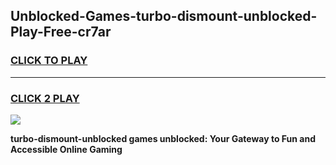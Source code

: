 
## Unblocked-Games-turbo-dismount-unblocked-Play-Free-cr7ar
<h3>
<a href="https://premium76.site?title=turbo-dismount-unblocked&ref=12A">CLICK TO PLAY</a></h3>
<hr>

<h3>
<a href="https://premium76.site?title=turbo-dismount-unblocked&ref=12A">CLICK 2 PLAY</a>
  
</h3>

<a href="https://premium76.site?title=turbo-dismount-unblocked&ref=12A"><img src="https://clearcache.store/games.png"></a>


**turbo-dismount-unblocked games unblocked: Your Gateway to Fun and Accessible Online Gaming**
